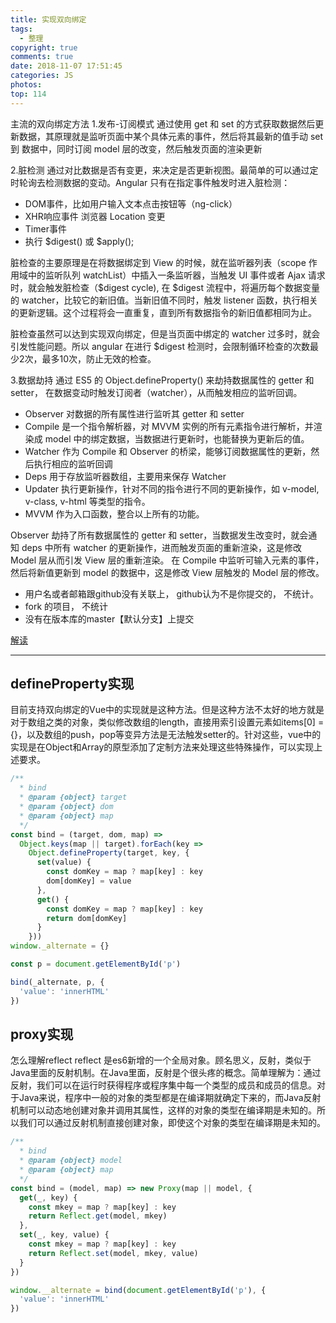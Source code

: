 ```yaml
---
title: 实现双向绑定
tags:
  - 整理
copyright: true
comments: true
date: 2018-11-07 17:51:45
categories: JS
photos:
top: 114
---
```


主流的双向绑定方法
1.发布-订阅模式
通过使用 get 和 set 的方式获取数据然后更新数据，其原理就是监听页面中某个具体元素的事件，然后将其最新的值手动 set 到 数据中，同时订阅 model 层的改变，然后触发页面的渲染更新

2.脏检测
通过对比数据是否有变更，来决定是否更新视图。最简单的可以通过定时轮询去检测数据的变动。Angular 只有在指定事件触发时进入脏检测：

- DOM事件，比如用户输入文本点击按钮等（ng-click）
- XHR响应事件
浏览器 Location 变更
- Timer事件
- 执行 $digest() 或 $apply();

脏检查的主要原理是在将数据绑定到 View 的时候，就在监听器列表（scope 作用域中的监听队列 watchList）中插入一条监听器，当触发 UI 事件或者 Ajax 请求时，就会触发脏检查（$digest cycle), 在 $digest 流程中，将遍历每个数据变量的 watcher，比较它的新旧值。当新旧值不同时，触发 listener 函数，执行相关的更新逻辑。这个过程将会一直重复，直到所有数据指令的新旧值都相同为止。

脏检查虽然可以达到实现双向绑定，但是当页面中绑定的 watcher 过多时，就会引发性能问题。所以 angular 在进行 $digest 检测时，会限制循环检查的次数最少2次，最多10次，防止无效的检查。

3.数据劫持
通过 ES5 的 Object.defineProperty() 来劫持数据属性的 getter 和 setter， 在数据变动时触发订阅者（watcher），从而触发相应的监听回调。

- Observer 对数据的所有属性进行监听其 getter 和 setter
- Compile 是一个指令解析器，对 MVVM 实例的所有元素指令进行解析，并渲染成 model 中的绑定数据，当数据进行更新时，也能替换为更新后的值。
- Watcher 作为 Compile 和 Observer 的桥梁，能够订阅数据属性的更新，然后执行相应的监听回调
- Deps 用于存放监听器数组，主要用来保存 Watcher
- Updater 执行更新操作，针对不同的指令进行不同的更新操作，如 v-model, v-class, v-html 等类型的指令。
- MVVM 作为入口函数，整合以上所有的功能。

Observer 劫持了所有数据属性的 getter 和 setter，当数据发生改变时，就会通知 deps 中所有 watcher 的更新操作，进而触发页面的重新渲染，这是修改 Model 层从而引发 View 层的重新渲染。
在 Compile 中监听可输入元素的事件，然后将新值更新到 model 的数据中，这是修改 View 层触发的 Model 层的修改。

- 用户名或者邮箱跟github没有关联上， github认为不是你提交的， 不统计。
- fork 的项目， 不统计
- 没有在版本库的master【默认分支】上提交

[解读](https://github.com/SunShinewyf/issue-blog/issues/46)

---
<!--more-->

## defineProperty实现

目前支持双向绑定的Vue中的实现就是这种方法。但是这种方法不太好的地方就是对于数组之类的对象，类似修改数组的length，直接用索引设置元素如items[0] = {}，以及数组的push，pop等变异方法是无法触发setter的。针对这些，vue中的实现是在Object和Array的原型添加了定制方法来处理这些特殊操作，可以实现上述要求。

```js
/**
  * bind
  * @param {object} target 
  * @param {object} dom 
  * @param {object} map 
  */
const bind = (target, dom, map) =>
  Object.keys(map || target).forEach(key =>
    Object.defineProperty(target, key, {
      set(value) {
        const domKey = map ? map[key] : key
        dom[domKey] = value
      },
      get() {
        const domKey = map ? map[key] : key
        return dom[domKey]
      }
    }))
window._alternate = {}

const p = document.getElementById('p')

bind(_alternate, p, {
  'value': 'innerHTML'
})
```

## proxy实现

怎么理解reflect
reflect 是es6新增的一个全局对象。顾名思义，反射，类似于Java里面的反射机制。在Java里面，反射是个很头疼的概念。简单理解为：通过反射，我们可以在运行时获得程序或程序集中每一个类型的成员和成员的信息。对于Java来说，程序中一般的对象的类型都是在编译期就确定下来的，而Java反射机制可以动态地创建对象并调用其属性，这样的对象的类型在编译期是未知的。所以我们可以通过反射机制直接创建对象，即使这个对象的类型在编译期是未知的。

```js
/**
  * bind
  * @param {object} model 
  * @param {object} map 
  */
const bind = (model, map) => new Proxy(map || model, {
  get(_, key) {
    const mkey = map ? map[key] : key
    return Reflect.get(model, mkey)
  },
  set(_, key, value) {
    const mkey = map ? map[key] : key
    return Reflect.set(model, mkey, value)
  }
})

window.__alternate = bind(document.getElementById('p'), {
  'value': 'innerHTML'
})
```